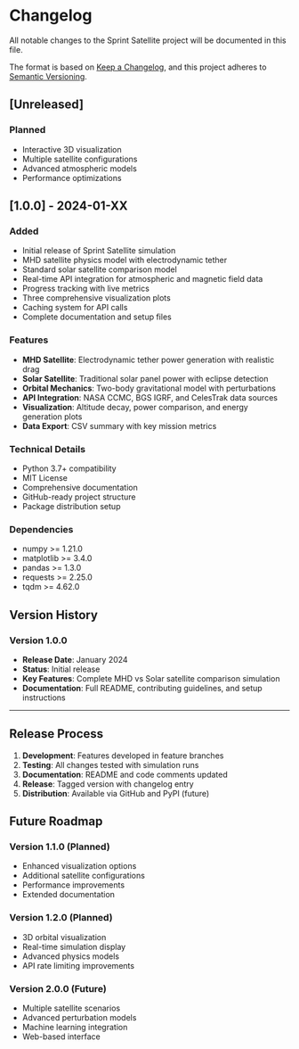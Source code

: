 # Changelog

All notable changes to the Sprint Satellite project will be documented in this file.

The format is based on [Keep a Changelog](https://keepachangelog.com/en/1.0.0/),
and this project adheres to [Semantic Versioning](https://semver.org/spec/v2.0.0.html).

## [Unreleased]

### Planned
- Interactive 3D visualization
- Multiple satellite configurations
- Advanced atmospheric models
- Performance optimizations

## [1.0.0] - 2024-01-XX

### Added
- Initial release of Sprint Satellite simulation
- MHD satellite physics model with electrodynamic tether
- Standard solar satellite comparison model
- Real-time API integration for atmospheric and magnetic field data
- Progress tracking with live metrics
- Three comprehensive visualization plots
- Caching system for API calls
- Complete documentation and setup files

### Features
- **MHD Satellite**: Electrodynamic tether power generation with realistic drag
- **Solar Satellite**: Traditional solar panel power with eclipse detection
- **Orbital Mechanics**: Two-body gravitational model with perturbations
- **API Integration**: NASA CCMC, BGS IGRF, and CelesTrak data sources
- **Visualization**: Altitude decay, power comparison, and energy generation plots
- **Data Export**: CSV summary with key mission metrics

### Technical Details
- Python 3.7+ compatibility
- MIT License
- Comprehensive documentation
- GitHub-ready project structure
- Package distribution setup

### Dependencies
- numpy >= 1.21.0
- matplotlib >= 3.4.0
- pandas >= 1.3.0
- requests >= 2.25.0
- tqdm >= 4.62.0

## Version History

### Version 1.0.0
- **Release Date**: January 2024
- **Status**: Initial release
- **Key Features**: Complete MHD vs Solar satellite comparison simulation
- **Documentation**: Full README, contributing guidelines, and setup instructions

---

## Release Process

1. **Development**: Features developed in feature branches
2. **Testing**: All changes tested with simulation runs
3. **Documentation**: README and code comments updated
4. **Release**: Tagged version with changelog entry
5. **Distribution**: Available via GitHub and PyPI (future)

## Future Roadmap

### Version 1.1.0 (Planned)
- Enhanced visualization options
- Additional satellite configurations
- Performance improvements
- Extended documentation

### Version 1.2.0 (Planned)
- 3D orbital visualization
- Real-time simulation display
- Advanced physics models
- API rate limiting improvements

### Version 2.0.0 (Future)
- Multiple satellite scenarios
- Advanced perturbation models
- Machine learning integration
- Web-based interface 